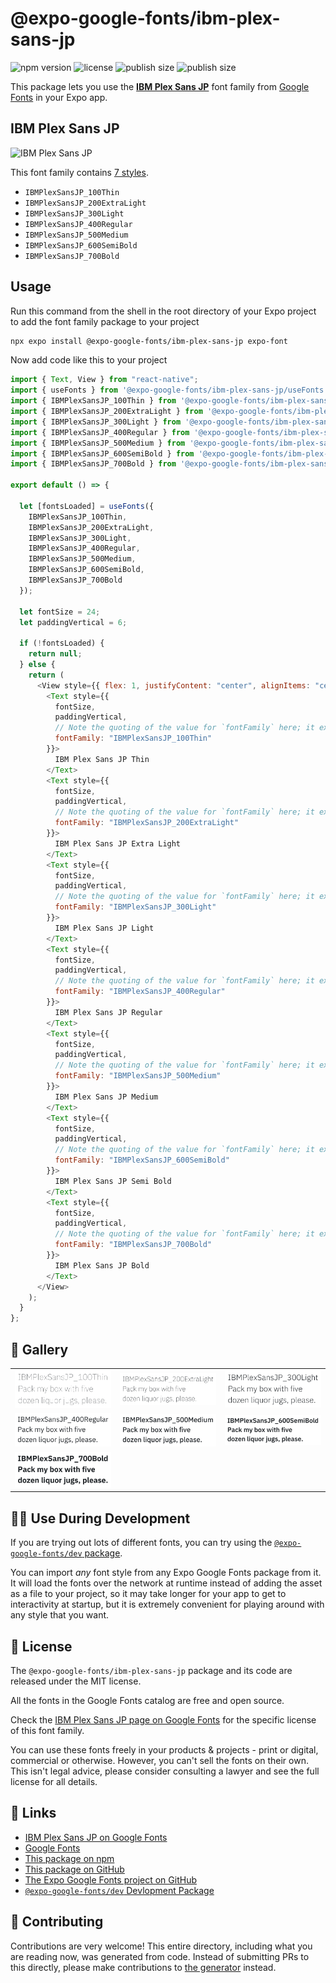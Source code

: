# @expo-google-fonts/ibm-plex-sans-jp

![npm version](https://flat.badgen.net/npm/v/@expo-google-fonts/ibm-plex-sans-jp)
![license](https://flat.badgen.net/github/license/expo/google-fonts)
![publish size](https://flat.badgen.net/packagephobia/install/@expo-google-fonts/ibm-plex-sans-jp)
![publish size](https://flat.badgen.net/packagephobia/publish/@expo-google-fonts/ibm-plex-sans-jp)

This package lets you use the [**IBM Plex Sans JP**](https://fonts.google.com/specimen/IBM+Plex+Sans+JP) font family from [Google Fonts](https://fonts.google.com/) in your Expo app.

## IBM Plex Sans JP

![IBM Plex Sans JP](./font-family.png)

This font family contains [7 styles](#-gallery).

- `IBMPlexSansJP_100Thin`
- `IBMPlexSansJP_200ExtraLight`
- `IBMPlexSansJP_300Light`
- `IBMPlexSansJP_400Regular`
- `IBMPlexSansJP_500Medium`
- `IBMPlexSansJP_600SemiBold`
- `IBMPlexSansJP_700Bold`

## Usage

Run this command from the shell in the root directory of your Expo project to add the font family package to your project

```sh
npx expo install @expo-google-fonts/ibm-plex-sans-jp expo-font
```

Now add code like this to your project

```js
import { Text, View } from "react-native";
import { useFonts } from '@expo-google-fonts/ibm-plex-sans-jp/useFonts';
import { IBMPlexSansJP_100Thin } from '@expo-google-fonts/ibm-plex-sans-jp/100Thin';
import { IBMPlexSansJP_200ExtraLight } from '@expo-google-fonts/ibm-plex-sans-jp/200ExtraLight';
import { IBMPlexSansJP_300Light } from '@expo-google-fonts/ibm-plex-sans-jp/300Light';
import { IBMPlexSansJP_400Regular } from '@expo-google-fonts/ibm-plex-sans-jp/400Regular';
import { IBMPlexSansJP_500Medium } from '@expo-google-fonts/ibm-plex-sans-jp/500Medium';
import { IBMPlexSansJP_600SemiBold } from '@expo-google-fonts/ibm-plex-sans-jp/600SemiBold';
import { IBMPlexSansJP_700Bold } from '@expo-google-fonts/ibm-plex-sans-jp/700Bold';

export default () => {

  let [fontsLoaded] = useFonts({
    IBMPlexSansJP_100Thin, 
    IBMPlexSansJP_200ExtraLight, 
    IBMPlexSansJP_300Light, 
    IBMPlexSansJP_400Regular, 
    IBMPlexSansJP_500Medium, 
    IBMPlexSansJP_600SemiBold, 
    IBMPlexSansJP_700Bold
  });

  let fontSize = 24;
  let paddingVertical = 6;

  if (!fontsLoaded) {
    return null;
  } else {
    return (
      <View style={{ flex: 1, justifyContent: "center", alignItems: "center" }}>
        <Text style={{
          fontSize,
          paddingVertical,
          // Note the quoting of the value for `fontFamily` here; it expects a string!
          fontFamily: "IBMPlexSansJP_100Thin"
        }}>
          IBM Plex Sans JP Thin
        </Text>
        <Text style={{
          fontSize,
          paddingVertical,
          // Note the quoting of the value for `fontFamily` here; it expects a string!
          fontFamily: "IBMPlexSansJP_200ExtraLight"
        }}>
          IBM Plex Sans JP Extra Light
        </Text>
        <Text style={{
          fontSize,
          paddingVertical,
          // Note the quoting of the value for `fontFamily` here; it expects a string!
          fontFamily: "IBMPlexSansJP_300Light"
        }}>
          IBM Plex Sans JP Light
        </Text>
        <Text style={{
          fontSize,
          paddingVertical,
          // Note the quoting of the value for `fontFamily` here; it expects a string!
          fontFamily: "IBMPlexSansJP_400Regular"
        }}>
          IBM Plex Sans JP Regular
        </Text>
        <Text style={{
          fontSize,
          paddingVertical,
          // Note the quoting of the value for `fontFamily` here; it expects a string!
          fontFamily: "IBMPlexSansJP_500Medium"
        }}>
          IBM Plex Sans JP Medium
        </Text>
        <Text style={{
          fontSize,
          paddingVertical,
          // Note the quoting of the value for `fontFamily` here; it expects a string!
          fontFamily: "IBMPlexSansJP_600SemiBold"
        }}>
          IBM Plex Sans JP Semi Bold
        </Text>
        <Text style={{
          fontSize,
          paddingVertical,
          // Note the quoting of the value for `fontFamily` here; it expects a string!
          fontFamily: "IBMPlexSansJP_700Bold"
        }}>
          IBM Plex Sans JP Bold
        </Text>
      </View>
    );
  }
};
```

## 🔡 Gallery


||||
|-|-|-|
|![IBMPlexSansJP_100Thin](./100Thin/IBMPlexSansJP_100Thin.ttf.png)|![IBMPlexSansJP_200ExtraLight](./200ExtraLight/IBMPlexSansJP_200ExtraLight.ttf.png)|![IBMPlexSansJP_300Light](./300Light/IBMPlexSansJP_300Light.ttf.png)||
|![IBMPlexSansJP_400Regular](./400Regular/IBMPlexSansJP_400Regular.ttf.png)|![IBMPlexSansJP_500Medium](./500Medium/IBMPlexSansJP_500Medium.ttf.png)|![IBMPlexSansJP_600SemiBold](./600SemiBold/IBMPlexSansJP_600SemiBold.ttf.png)||
|![IBMPlexSansJP_700Bold](./700Bold/IBMPlexSansJP_700Bold.ttf.png)||||


## 👩‍💻 Use During Development

If you are trying out lots of different fonts, you can try using the [`@expo-google-fonts/dev` package](https://github.com/expo/google-fonts/tree/master/font-packages/dev#readme).

You can import _any_ font style from any Expo Google Fonts package from it. It will load the fonts over the network at runtime instead of adding the asset as a file to your project, so it may take longer for your app to get to interactivity at startup, but it is extremely convenient for playing around with any style that you want.


## 📖 License

The `@expo-google-fonts/ibm-plex-sans-jp` package and its code are released under the MIT license.

All the fonts in the Google Fonts catalog are free and open source.

Check the [IBM Plex Sans JP page on Google Fonts](https://fonts.google.com/specimen/IBM+Plex+Sans+JP) for the specific license of this font family.

You can use these fonts freely in your products & projects - print or digital, commercial or otherwise. However, you can't sell the fonts on their own. This isn't legal advice, please consider consulting a lawyer and see the full license for all details.

## 🔗 Links

- [IBM Plex Sans JP on Google Fonts](https://fonts.google.com/specimen/IBM+Plex+Sans+JP)
- [Google Fonts](https://fonts.google.com/)
- [This package on npm](https://www.npmjs.com/package/@expo-google-fonts/ibm-plex-sans-jp)
- [This package on GitHub](https://github.com/expo/google-fonts/tree/master/font-packages/ibm-plex-sans-jp)
- [The Expo Google Fonts project on GitHub](https://github.com/expo/google-fonts)
- [`@expo-google-fonts/dev` Devlopment Package](https://github.com/expo/google-fonts/tree/master/font-packages/dev)

## 🤝 Contributing

Contributions are very welcome! This entire directory, including what you are reading now, was generated from code. Instead of submitting PRs to this directly, please make contributions to [the generator](https://github.com/expo/google-fonts/tree/master/packages/generator) instead.
